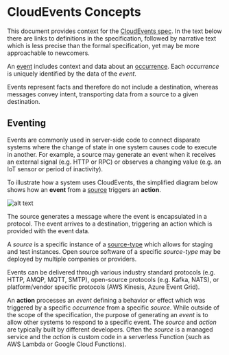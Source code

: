 
# CloudEvents Concepts

This document provides context for the [CloudEvents spec](spec.md). In the
text below there are links to definitions in the specification, followed by
narrative text which is less precise than the formal specification, yet may
be more approachable to newcomers.

An [event](spec.md#event) includes context and data about an [occurrence](spec.md#occurrence).  Each *occurrence* is uniquely identified by the data
of the *event*.

Events represent facts and therefore do not include a destination, whereas
messages convey intent, transporting data from a source to a given destination.

## Eventing

Events are commonly used in server-side code to connect disparate systems where
the change of state in one system causes code to execute in another. For
example, a source may generate an event when it receives an external signal
(e.g. HTTP or RPC) or observes a changing value (e.g. an IoT sensor or period of
inactivity).

To illustrate how a system uses CloudEvents, the simplified diagram below shows
how an **event** from a [source](spec.md#source) triggers an **action**.

![alt text](img/source-event-action.png "A box representing the source with
arrow pointing to a box representing the action. The arrow is annotated with 'e'
for event and 'protocol'.")

The source generates a message where the event is encapsulated in a protocol.
The event arrives to a destination, triggering an action which is provided with
the event data.

A *source* is a specific instance of a [source-type](spec.md#source-type) which
allows for staging and test instances. Open source software of a specific
*source-type* may be deployed by multiple companies or providers.

Events can be delivered through various industry standard protocols (e.g. HTTP,
AMQP, MQTT, SMTP), open-source protocols (e.g. Kafka, NATS), or platform/vendor
specific protocols (AWS Kinesis, Azure Event Grid).

An **action** processes an *event* defining a behavior or effect which was
triggered by a specific *occurrence* from a specific *source*.  While outside
of the scope of the specification, the purpose of generating an *event* is to
allow other systems to respond to a specific event. The *source* and *action*
are typically built by different developers.  Often the *source* is a managed
service and the *action* is custom code in a serverless Function (such as
AWS Lambda or Google Cloud Functions).


